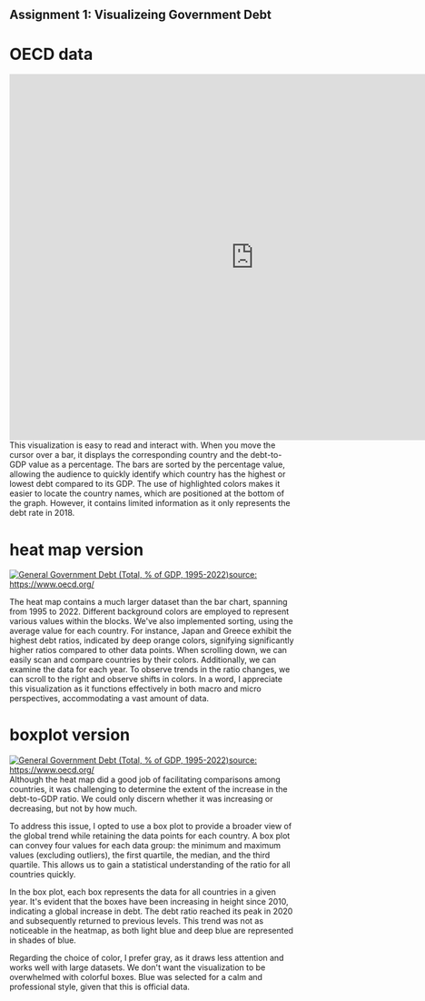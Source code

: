## Assignment 1: Visualizeing Government Debt
# OECD data
<iframe src="https://data.oecd.org/chart/7eXB" width="860" height="645" style="border: 0" mozallowfullscreen="true" webkitallowfullscreen="true" allowfullscreen="true"><a href="https://data.oecd.org/chart/7eXB" target="_blank">OECD Chart: General government debt, Total, % of GDP, Annual, 2018</a></iframe>
This visualization is easy to read and interact with. When you move the cursor over a bar, it displays the corresponding country and the debt-to-GDP value as a percentage. The bars are sorted by the percentage value, allowing the audience to quickly identify which country has the highest or lowest debt compared to its GDP. The use of highlighted colors makes it easier to locate the country names, which are positioned at the bottom of the graph. However, it contains limited information as it only represents the debt rate in 2018.

# heat map version
<div class='tableauPlaceholder' id='viz1699239475009' style='position: relative'><noscript><a href='#'><img alt='General Government Debt   (Total, % of GDP, 1995-2022)source: https:&#47;&#47;www.oecd.org&#47; ' src='https:&#47;&#47;public.tableau.com&#47;static&#47;images&#47;oe&#47;oecd_16992394629770&#47;Sheet1&#47;1_rss.png' style='border: none' /></a></noscript><object class='tableauViz'  style='display:none;'><param name='host_url' value='https%3A%2F%2Fpublic.tableau.com%2F' /> <param name='embed_code_version' value='3' /> <param name='site_root' value='' /><param name='name' value='oecd_16992394629770&#47;Sheet1' /><param name='tabs' value='no' /><param name='toolbar' value='yes' /><param name='static_image' value='https:&#47;&#47;public.tableau.com&#47;static&#47;images&#47;oe&#47;oecd_16992394629770&#47;Sheet1&#47;1.png' /> <param name='animate_transition' value='yes' /><param name='display_static_image' value='yes' /><param name='display_spinner' value='yes' /><param name='display_overlay' value='yes' /><param name='display_count' value='yes' /><param name='language' value='en-GB' /><param name='filter' value='publish=yes' /></object></div>
<script type='text/javascript'>
  var divElement = document.getElementById('viz1699239475009');
  var vizElement = divElement.getElementsByTagName('object')[0];
  vizElement.style.width='100%';vizElement.style.height=(divElement.offsetWidth*0.75)+'px';
  var scriptElement = document.createElement('script');
  scriptElement.src = 'https://public.tableau.com/javascripts/api/viz_v1.js';
  vizElement.parentNode.insertBefore(scriptElement, vizElement);
</script>

The heat map contains a much larger dataset than the bar chart, spanning from 1995 to 2022. Different background colors are employed to represent various values within the blocks. We've also implemented sorting, using the average value for each country. For instance, Japan and Greece exhibit the highest debt ratios, indicated by deep orange colors, signifying significantly higher ratios compared to other data points. 
When scrolling down, we can easily scan and compare countries by their colors. Additionally, we can examine the data for each year. To observe trends in the ratio changes, we can scroll to the right and observe shifts in colors. 
In a word, I appreciate this visualization as it functions effectively in both macro and micro perspectives, accommodating a vast amount of data.

# boxplot version

<div class='tableauPlaceholder' id='viz1699243674692' style='position: relative'><noscript><a href='#'><img alt='General Government Debt   (Total, % of GDP, 1995-2022)source: https:&#47;&#47;www.oecd.org&#47; ' src='https:&#47;&#47;public.tableau.com&#47;static&#47;images&#47;oe&#47;oecd2_16992417012690&#47;Sheet1&#47;1_rss.png' style='border: none' /></a></noscript><object class='tableauViz'  style='display:none;'><param name='host_url' value='https%3A%2F%2Fpublic.tableau.com%2F' /> <param name='embed_code_version' value='3' /> <param name='site_root' value='' /><param name='name' value='oecd2_16992417012690&#47;Sheet1' /><param name='tabs' value='no' /><param name='toolbar' value='yes' /><param name='static_image' value='https:&#47;&#47;public.tableau.com&#47;static&#47;images&#47;oe&#47;oecd2_16992417012690&#47;Sheet1&#47;1.png' /> <param name='animate_transition' value='yes' /><param name='display_static_image' value='yes' /><param name='display_spinner' value='yes' /><param name='display_overlay' value='yes' /><param name='display_count' value='yes' /><param name='language' value='en-GB' /><param name='filter' value='publish=yes' /></object></div>
<script type='text/javascript'>
  var divElement = document.getElementById('viz1699243674692');
  var vizElement = divElement.getElementsByTagName('object')[0];
  vizElement.style.width='100%';vizElement.style.height=(divElement.offsetWidth*0.75)+'px';
  var scriptElement = document.createElement('script');
  scriptElement.src = 'https://public.tableau.com/javascripts/api/viz_v1.js';
  vizElement.parentNode.insertBefore(scriptElement, vizElement);
</script>
Although the heat map did a good job of facilitating comparisons among countries, it was challenging to determine the extent of the increase in the debt-to-GDP ratio. We could only discern whether it was increasing or decreasing, but not by how much.

To address this issue, I opted to use a box plot to provide a broader view of the global trend while retaining the data points for each country. A box plot can convey four values for each data group: the minimum and maximum values (excluding outliers), the first quartile, the median, and the third quartile. This allows us to gain a statistical understanding of the ratio for all countries quickly.

In the box plot, each box represents the data for all countries in a given year. It's evident that the boxes have been increasing in height since 2010, indicating a global increase in debt. The debt ratio reached its peak in 2020 and subsequently returned to previous levels. This trend was not as noticeable in the heatmap, as both light blue and deep blue are represented in shades of blue.

Regarding the choice of color, I prefer gray, as it draws less attention and works well with large datasets. We don't want the visualization to be overwhelmed with colorful boxes. Blue was selected for a calm and professional style, given that this is official data.
